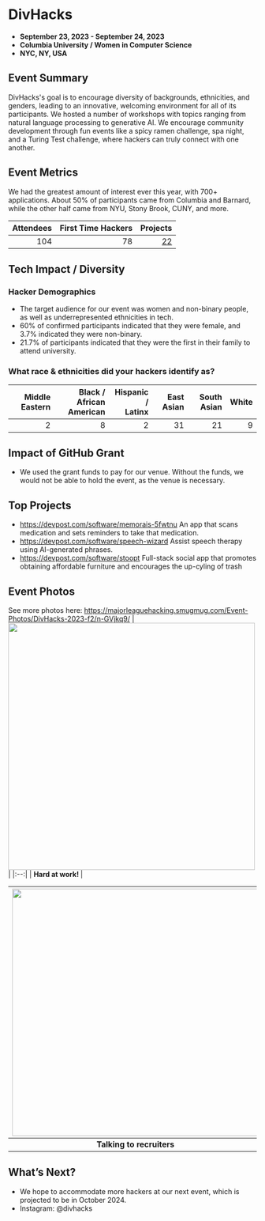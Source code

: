 # DivHacks
 - **September 23, 2023 - September 24, 2023** 
 - **Columbia University / Women in Computer Science**
 - **NYC, NY, USA**  

## Event Summary

DivHacks's goal is to encourage diversity of backgrounds, ethnicities, and genders, leading to an innovative,
welcoming environment for all of its participants. We hosted a number of workshops with topics ranging from
natural language processing to generative AI. We encourage community development through fun events like a 
spicy ramen challenge, spa night, and a Turing Test challenge, where hackers can truly connect with one another.

## Event Metrics 
We had the greatest amount of interest ever this year, with 700+ applications.
About 50% of participants came from Columbia and Barnard, 
while the other half came from NYU, Stony Brook, CUNY, and more.

| Attendees |First Time Hackers| Projects|
|---------------:|--------------:|------------:|
|104|78|[22](https://divhacks-2023.devpost.com/project-gallery)| 

## Tech Impact / Diversity 

### Hacker Demographics
 - The target audience for our event was women and non-binary people, as well as underrepresented ethnicities in tech.
 - 60% of confirmed participants indicated that they were female, and 3.7% indicated they were non-binary.
 - 21.7% of participants indicated that they were the first in their family to attend university.

### What race & ethnicities did your hackers identify as?
| Middle Eastern | Black / <br> African American | Hispanic / <br> Latinx | East Asian | South Asian | White |
|---------------:|--------------:|------------:|---------:|--------:|--------:|
|2|8|2|31|21|9|

## Impact of GitHub Grant
- We used the grant funds to pay for our venue. Without the funds, we would not be able to hold the event, as the venue is necessary.

## Top Projects

- https://devpost.com/software/memorais-5fwtnu
  An app that scans medication and sets reminders to take that medication.
- https://devpost.com/software/speech-wizard
  Assist speech therapy using AI-generated phrases.
- https://devpost.com/software/stoopt
  Full-stack social app that promotes obtaining affordable furniture and encourages the up-cyling of trash

## Event Photos

See more photos here: https://majorleaguehacking.smugmug.com/Event-Photos/DivHacks-2023-f2/n-GVjkq9/ 
| <img src="https://lightroom.adobe.com/v2c/spaces/975fef3865bb4cac9854e41348e647b1/assets/9cf70968b2a340fde7a73531bd1a7a44/revisions/562179df552e41768af6faa46ed08bbd/renditions/b69eb5d48f3bfb4a9611e7b7275e7826" width="500" height="auto"> |
|:--:|
| <b> Hard at work! </b>|

| <img src="https://lightroom.adobe.com/v2c/spaces/975fef3865bb4cac9854e41348e647b1/assets/526c17c117529fc54f2eeb312df70fb2/revisions/b63f0eb27a3545af82ecbde202b71d86/renditions/44bb3962fddb0a5dd62115171c224bd4" width="500" height="auto"> |
|:--:|
| <b> Talking to recruiters </b>|

## What’s Next?
- We hope to accommodate more hackers at our next event, which is projected to be in October 2024. 
- Instagram: @divhacks
